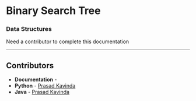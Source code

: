 # Binary Search Tree
### Data Structures

Need a contributor to complete this documentation

------------------------------------------------------
## Contributors

- **Documentation** - 
- **Python** - [Prasad Kavinda](https://github.com/ppkavinda)
- **Java** - [Prasad Kavinda](https://github.com/ppkavinda)
